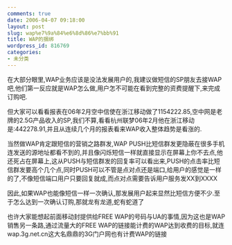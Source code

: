 ```yaml
---
comments: true
date: 2006-04-07 09:18:00
layout: post
slug: wap%e7%9a%84%e6%8d%86%e7%bb%91
title: WAP的捆绑
wordpress_id: 816769
categories:
- 未分类
---
```


在大部分眼里,WAP业务应该是没法发展用户的,我建议做短信的SP朋友去接WAP吧,他们第一反应就是WAP怎么做,用户怎不可能在看到完整的资费提醒下,来完成订购吧.  
  
但大家可以看看报表在06年2月空中信使在浙江移动做了1154222.85,空中网是老牌的2.5G产品收入的SP,我们不算,看看杭州联梦06年2月他在浙江移动是:442278.91,并且从连续几个月的报表看来WAP收入整体趋势是看涨的.  
  
当然做WAP肯定跟短信的营销之路群发,WAP PUSH比短信群发更隐蔽在很多手机连发送的源地址都看不到的,并且像闪烁短信一样就直接显示在屏幕上你不去点,他还死占在屏幕上,这从PUSH与短信群发的回复率可以看出来,PUSH的点击率比短信群发要高个几个点,同时PUSH可以不管是点对点还是端口,给用户的感觉是一样的了,不像短信端口用户只要回复就成,而点对点需要告诉用户服务发XX到XXXX  
  
因此,如果WAP也能像短信一样一次确认,那发展用户起来显然比短信方便不少.至于怎么达到一次确认订购,那就龙有龙道,蛇有蛇道了  
  
也许大家能想起前面移动封提供给FREE WAP的号码与UA的事情,因为这也是WAP销售另一条路,通过流量大的FREE WAP的链接能计费的WAP达到收费的目标,就连wap.3g.net.cn这大名鼎鼎的3G门户网也有计费WAP的链接  

